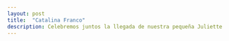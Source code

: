 ```yaml
---
layout: post
title:  "Catalina Franco"
description: Celebremos juntos la llegada de nuestra pequeña Juliette 
---
```


